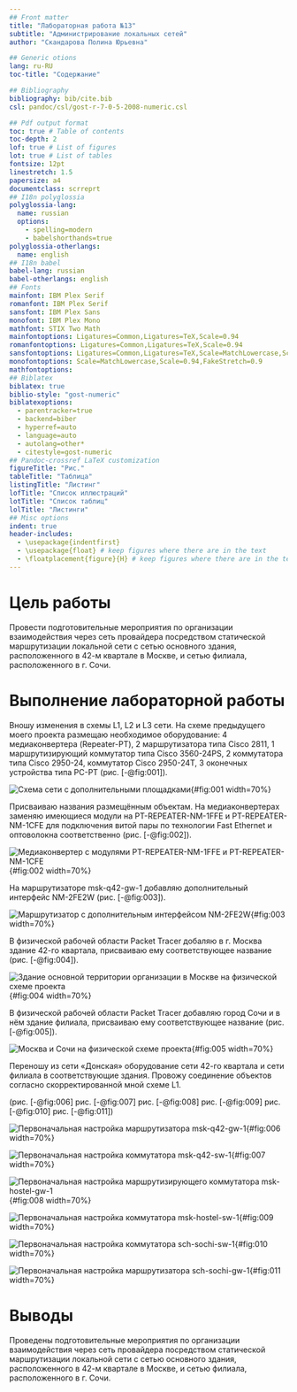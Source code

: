 ```yaml
---
## Front matter
title: "Лабораторная работа №13"
subtitle: "Администрирование локальных сетей"
author: "Скандарова Полина Юрьевна"

## Generic otions
lang: ru-RU
toc-title: "Содержание"

## Bibliography
bibliography: bib/cite.bib
csl: pandoc/csl/gost-r-7-0-5-2008-numeric.csl

## Pdf output format
toc: true # Table of contents
toc-depth: 2
lof: true # List of figures
lot: true # List of tables
fontsize: 12pt
linestretch: 1.5
papersize: a4
documentclass: scrreprt
## I18n polyglossia
polyglossia-lang:
  name: russian
  options:
	- spelling=modern
	- babelshorthands=true
polyglossia-otherlangs:
  name: english
## I18n babel
babel-lang: russian
babel-otherlangs: english
## Fonts
mainfont: IBM Plex Serif
romanfont: IBM Plex Serif
sansfont: IBM Plex Sans
monofont: IBM Plex Mono
mathfont: STIX Two Math
mainfontoptions: Ligatures=Common,Ligatures=TeX,Scale=0.94
romanfontoptions: Ligatures=Common,Ligatures=TeX,Scale=0.94
sansfontoptions: Ligatures=Common,Ligatures=TeX,Scale=MatchLowercase,Scale=0.94
monofontoptions: Scale=MatchLowercase,Scale=0.94,FakeStretch=0.9
mathfontoptions:
## Biblatex
biblatex: true
biblio-style: "gost-numeric"
biblatexoptions:
  - parentracker=true
  - backend=biber
  - hyperref=auto
  - language=auto
  - autolang=other*
  - citestyle=gost-numeric
## Pandoc-crossref LaTeX customization
figureTitle: "Рис."
tableTitle: "Таблица"
listingTitle: "Листинг"
lofTitle: "Список иллюстраций"
lotTitle: "Список таблиц"
lolTitle: "Листинги"
## Misc options
indent: true
header-includes:
  - \usepackage{indentfirst}
  - \usepackage{float} # keep figures where there are in the text
  - \floatplacement{figure}{H} # keep figures where there are in the text
---
```


# Цель работы

Провести подготовительные мероприятия по организации взаимодействия через сеть провайдера посредством статической маршрутизации локальной сети с сетью основного здания, расположенного в 42-м квартале в Москве, и сетью филиала, расположенного в г. Сочи.

# Выполнение лабораторной работы

Вношу изменения в схемы L1, L2 и L3 сети. На схеме предыдущего моего проекта размещаю необходимое оборудование: 4 медиаконвертера (Repeater-PT), 2 маршрутизатора типа Cisco 2811, 1 маршрутизирующий коммутатор типа Cisco 3560-24PS, 2 коммутатора типа Cisco 2950-24, коммутатор Cisco 2950-24T, 3 оконечных устройства типа PC-PT (рис. [-@fig:001]).

![Схема сети с дополнительными площадками](image/1.png){#fig:001 width=70%}

Присваиваю названия размещённым объектам. На медиаконвертерах заменяю имеющиеся модули на PT-REPEATER-NM-1FFE и PT-REPEATER-NM-1CFE для подключения витой пары по технологии Fast Ethernet и оптоволокна соответственно (рис. [-@fig:002]).

![Медиаконвертер с модулями PT-REPEATER-NM-1FFE и PT-REPEATER-NM-1CFE](image/2.png){#fig:002 width=70%}

На маршрутизаторе msk-q42-gw-1 добавляю дополнительный интерфейс NM-2FE2W (рис. [-@fig:003]).

![Маршрутизатор с дополнительным интерфейсом NM-2FE2W](image/3.png){#fig:003 width=70%}

В физической рабочей области Packet Tracer добаляю в г. Москва здание 42-го квартала, присваиваю ему соответствующее название (рис. [-@fig:004]).

![Здание основной территории организации в Москве на физической схеме проекта](image/4.png){#fig:004 width=70%}

В физической рабочей области Packet Tracer добавляю город Сочи и в нём здание филиала, присваиваю ему соответствующее название (рис. [-@fig:005]).

![Москва и Сочи на физической схеме проекта](image/11.png){#fig:005 width=70%}

Переношу из сети «Донская» оборудование сети 42-го квартала и сети филиала в соответствующие здания. Провожу соединение объектов согласно скорректированной мной схеме L1.

(рис. [-@fig:006] рис. [-@fig:007] рис. [-@fig:008] рис. [-@fig:009] рис. [-@fig:010] рис. [-@fig:011])

![Первоначальная настройка маршрутизатора msk-q42-gw-1](image/5.png){#fig:006 width=70%}

![Первоначальная настройка коммутатора msk-q42-sw-1](image/6.png){#fig:007 width=70%}

![Первоначальная настройка маршрутизирующего коммутатора msk-hostel-gw-1](image/7.png){#fig:008 width=70%}

![Первоначальная настройка коммутатора msk-hostel-sw-1](image/8.png){#fig:009 width=70%}

![Первоначальная настройка коммутатора sch-sochi-sw-1](image/9.png){#fig:010 width=70%}

![Первоначальная настройка маршрутизатора sch-sochi-gw-1](image/10.png){#fig:011 width=70%}

# Выводы

Проведены подготовительные мероприятия по организации взаимодействия через сеть провайдера посредством статической маршрутизации локальной сети с сетью основного здания, расположенного в 42-м квартале в Москве, и сетью филиала, расположенного в г. Сочи.

